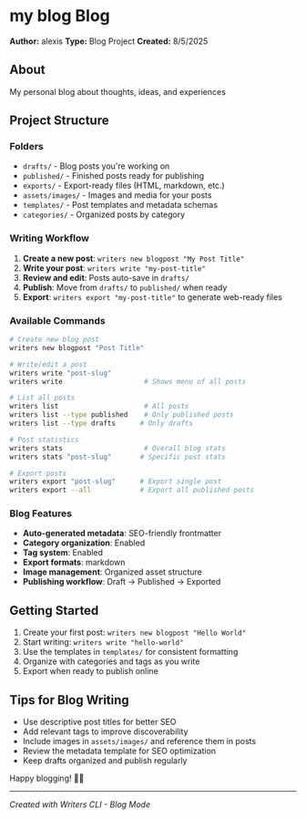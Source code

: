 # my blog Blog

**Author:** alexis
**Type:** Blog Project
**Created:** 8/5/2025


## About
My personal blog about thoughts, ideas, and experiences

## Project Structure

### Folders
- `drafts/` - Blog posts you're working on
- `published/` - Finished posts ready for publishing
- `exports/` - Export-ready files (HTML, markdown, etc.)
- `assets/images/` - Images and media for your posts
- `templates/` - Post templates and metadata schemas
- `categories/` - Organized posts by category

### Writing Workflow
1. **Create a new post**: `writers new blogpost "My Post Title"`
2. **Write your post**: `writers write "my-post-title"`
3. **Review and edit**: Posts auto-save in `drafts/`
4. **Publish**: Move from `drafts/` to `published/` when ready
5. **Export**: `writers export "my-post-title"` to generate web-ready files

### Available Commands
```bash
# Create new blog post
writers new blogpost "Post Title"

# Write/edit a post
writers write "post-slug"
writers write                    # Shows menu of all posts

# List all posts
writers list                     # All posts
writers list --type published    # Only published posts
writers list --type drafts      # Only drafts

# Post statistics
writers stats                    # Overall blog stats
writers stats "post-slug"       # Specific post stats

# Export posts
writers export "post-slug"      # Export single post
writers export --all            # Export all published posts
```

### Blog Features
- **Auto-generated metadata**: SEO-friendly frontmatter
- **Category organization**: Enabled
- **Tag system**: Enabled
- **Export formats**: markdown
- **Image management**: Organized asset structure
- **Publishing workflow**: Draft → Published → Exported

## Getting Started
1. Create your first post: `writers new blogpost "Hello World"`
2. Start writing: `writers write "hello-world"`
3. Use the templates in `templates/` for consistent formatting
4. Organize with categories and tags as you write
5. Export when ready to publish online

## Tips for Blog Writing
- Use descriptive post titles for better SEO
- Add relevant tags to improve discoverability
- Include images in `assets/images/` and reference them in posts
- Review the metadata template for SEO optimization
- Keep drafts organized and publish regularly

Happy blogging! 📝✨

---
*Created with Writers CLI - Blog Mode*
